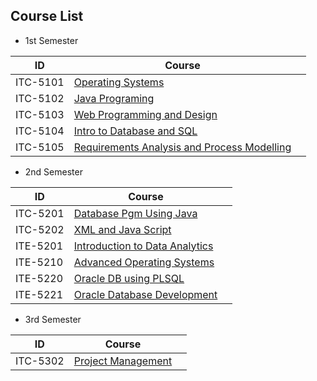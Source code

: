 ## Course List

- 1st Semester

| ID       | Course                                                                                               |     |
| -------- | ---------------------------------------------------------------------------------------------------- | --- |
| ITC-5101 | [Operating Systems](./Operating_Systems/index.md)                                                    |     |
| ITC-5102 | [Java Programing](./Java_Programing_1/index.md)                                                      |     |
| ITC-5103 | [Web Programming and Design](./Web_Programming_and_Design/index.md)                                  |     |
| ITC-5104 | [Intro to Database and SQL](./Intro_to_Database_and_SQL/index.md)                                    |     |
| ITC-5105 | [Requirements Analysis and Process Modelling](./Requirements_Analysis_and_Process_Modeling/index.md) |     |

- 2nd Semester

| ID       | Course                                                                          |     |
| -------- | ------------------------------------------------------------------------------- | --- |
| ITC-5201 | [Database Pgm Using Java](./2nd/Database_Pgm_Using_Java/index.md)               |     |
| ITC-5202 | [XML and Java Script](./2nd/XML_and_Java_Script/index.md)                       |     |
| ITE-5201 | [Introduction to Data Analytics](./2nd/Introduction_to_Data_Analytics/index.md) |     |
| ITE-5210 | [Advanced Operating Systems](./2nd/Advanced_Operating_Systems/index.md)         |     |
| ITE-5220 | [Oracle DB using PLSQL](./2nd/Oracle_DB_using_PLSQL/index.md)                   |     |
| ITE-5221 | [Oracle Database Development](./2nd/Oracle_Database%20Development/index.md)     |     |

- 3rd Semester

| ID       | Course                                                  |     |
| -------- | ------------------------------------------------------- | --- |
| ITC-5302 | [Project Management](./3rd/Project_Management/index.md) |     |
